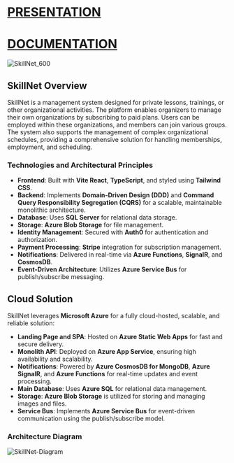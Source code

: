 # [PRESENTATION](https://www.canva.com/design/DAGXUFnhhi0/Nz4IXnLEsHSbGDPfrACTJA/edit?utm_content=DAGXUFnhhi0&utm_campaign=designshare&utm_medium=link2&utm_source=sharebutton)
# [DOCUMENTATION](https://docs.google.com/document/d/191n_tcpc6TPIFMr7cmXoymfvvwnRpZwr/edit?usp=sharing&ouid=102960516675733777589&rtpof=true&sd=true)



![SkillNet_600](https://github.com/user-attachments/assets/beb41224-92c6-48d8-a0cd-a23cc6178eaf)

## SkillNet Overview
SkillNet is a management system designed for private lessons, trainings, or other organizational activities. The platform enables organizers to manage their own organizations by subscribing to paid plans. Users can be employed within these organizations, and members can join various groups. The system also supports the management of complex organizational schedules, providing a comprehensive solution for handling memberships, employment, and scheduling.

### Technologies and Architectural Principles

- **Frontend**: Built with **Vite React**, **TypeScript**, and styled using **Tailwind CSS**.
- **Backend**: Implements **Domain-Driven Design (DDD)** and **Command Query Responsibility Segregation (CQRS)** for a scalable, maintainable monolithic architecture.
- **Database**: Uses **SQL Server** for relational data storage.
- **Storage**: **Azure Blob Storage** for file management.
- **Identity Management**: Secured with **Auth0** for authentication and authorization.
- **Payment Processing**: **Stripe** integration for subscription management.
- **Notifications**: Delivered in real-time via **Azure Functions**, **SignalR**, and **CosmosDB**.
- **Event-Driven Architecture**: Utilizes **Azure Service Bus** for publish/subscribe messaging.

## Cloud Solution

SkillNet leverages **Microsoft Azure** for a fully cloud-hosted, scalable, and reliable solution:

- **Landing Page and SPA**: Hosted on **Azure Static Web Apps** for fast and secure delivery.
- **Monolith API**: Deployed on **Azure App Service**, ensuring high availability and scalability.
- **Notifications**: Powered by **Azure CosmosDB for MongoDB**, **Azure SignalR**, and **Azure Functions** for real-time updates and event processing.
- **Main Database**: Uses **Azure SQL** for relational data management.
- **Storage**: **Azure Blob Storage** is utilized for storing and managing images and files.
- **Service Bus**: Implements **Azure Service Bus** for event-driven communication using the publish/subscribe model.

### Architecture Diagram

![SkillNet-Diagram](https://github.com/user-attachments/assets/5e5a7d94-1d8b-4efe-929f-7c0702b07277)
